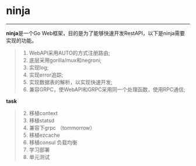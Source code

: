 # ninja
---
**ninja**是一个Go Web框架，目的是为了能够快速开发RestAPI，以下是ninja需要实现的功能。
>1. WebAPI采用AUTO的方式注册路由;
>2. 底层采用gorilla/mux和negroni;
>3. 实现log;
>4. 实现error追踪;
>5. 实现数据表的解析，以实现快速开发;
>6. 兼容GRPC，使WebAPI和GRPC采用同一个处理函数，使用RPC通信;

**task**
>2. 移植context
>3. 移植statsd
>4. 兼容下grpc （tommorrow）
>5. 移植ezcache
>6. 移植consul   负载均衡
>7. 学习部署
>8. 单元测试
